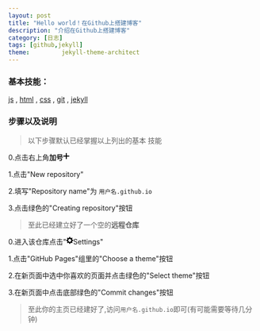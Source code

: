 ```yaml
---
layout: post
title: "Hello world！在Github上搭建博客"
description: "介绍在Github上搭建博客"
category: [日志]
tags: [github,jekyll]
theme:         jekyll-theme-architect
---
```


### 基本技能：

[js](http://www.runoob.com/js/js-tutorial.html) , [html](http://www.runoob.com/html/html-tutorial.html) , [css](http://www.runoob.com/css/css-tutorial.html) , [git](http://www.runoob.com/git/git-tutorial.html) , [jekyll](http://jekyll.com.cn/docs/home/)

### 步骤以及说明

> 以下步骤默认已经掌握以上列出的基本 技能

0.点击右上角**加号**<svg aria-hidden="true" class="octicon octicon-plus float-left" height="16" version="1.1" viewBox="0 0 12 16" width="12"><path fill-rule="evenodd" d="M12 9H7v5H5V9H0V7h5V2h2v5h5z"></path></svg>

1.点击"New repository"

2.填写"Repository name"为 `用户名.github.io`

3.点击绿色的"Creating repository"按钮

> 至此已经建立好了一个空的**远程仓库**

0.进入该仓库点击"<svg aria-hidden="true" class="octicon octicon-gear" height="16" version="1.1" viewBox="0 0 14 16" width="14"><path fill-rule="evenodd" d="M14 8.77v-1.6l-1.94-.64-.45-1.09.88-1.84-1.13-1.13-1.81.91-1.09-.45-.69-1.92h-1.6l-.63 1.94-1.11.45-1.84-.88-1.13 1.13.91 1.81-.45 1.09L0 7.23v1.59l1.94.64.45 1.09-.88 1.84 1.13 1.13 1.81-.91 1.09.45.69 1.92h1.59l.63-1.94 1.11-.45 1.84.88 1.13-1.13-.92-1.81.47-1.09L14 8.75v.02zM7 11c-1.66 0-3-1.34-3-3s1.34-3 3-3 3 1.34 3 3-1.34 3-3 3z"></path></svg>Settings"

1.点击"GitHub Pages"组里的"Choose a theme"按钮

2.在新页面中选中你喜欢的页面并点击绿色的"Select theme"按钮

3.在新页面中点击底部绿色的"Commit changes"按钮

> 至此你的主页已经建好了,访问`用户名.github.io`即可(有可能需要等待几分钟)


> 





